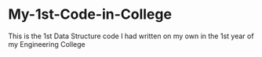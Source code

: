 # My-1st-Code-in-College
This is the 1st Data Structure code I had written on my own in the 1st year of my Engineering College
